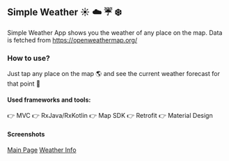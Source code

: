 ## Simple Weather :sunny: :cloud: :umbrella: :snowflake:

Simple Weather App shows you the weather of any place on the map.
Data is fetched from https://openweathermap.org/

### How to use?
Just tap any place on the map :earth_americas: and see the current weather forecast for that point :foggy: 

#### Used frameworks and tools:
:point_right: MVC
:point_right: RxJava/RxKotlin
:point_right: Map SDK
:point_right: Retrofit
:point_right: Material Design

#### Screenshots

[Main Page](screenshots/screenshot1.jpg)
[Weather Info](screenshots/screenshot2.jpg)
